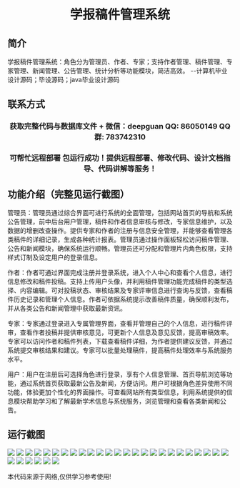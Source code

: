 <p><h1 align="center">学报稿件管理系统</h1></p>

## 简介
学报稿件管理系统：角色分为管理员、作者、专家；支持作者管理、稿件管理、专家管理、新闻管理、公告管理、统计分析等功能模块，简洁高效。    --计算机毕业设计源码；毕设源码；java毕业设计源码


## 联系方式
<p><h3 align="center">获取完整代码与数据库文件 + 微信：deepguan QQ: 86050149 QQ群: 783742310</h3></p>
<p><h3 align="center">可帮忙远程部署 包运行成功！提供远程部署、修改代码、设计文档指导、代码讲解等服务！</h3></p>

## 功能介绍（完整见运行截图）
管理员：管理员通过综合界面可进行系统的全面管理，包括网站首页的导航和系统公告管理，前中后台用户管理，稿件和作者信息审核与修改，专家信息维护，以及数据的增删改查操作。提供专家和作者的注册与信息安全管理，并能够查看管理各类稿件的详细记录，生成各种统计报表。管理员通过操作面板轻松访问稿件管理、公告和新闻模块，确保系统运行顺畅。管理员还可分配和管理片内角色权限，支持样式订制及设定用户的登录信息。

作者：作者可通过界面完成注册并登录系统，进入个人中心和查看个人信息，进行信息修改和稿件投稿。支持上传用户头像，并利用稿件管理功能完成稿件的类型选择、内容编辑。可对投稿状态、审核结果及专家评审信息进行查询与反馈，查看稿件历史记录和管理个人信息。作者可依据系统提示改善稿件质量，确保顺利发布，并从各类公告和新闻管理中获取最新资讯。

专家：专家通过登录进入专属管理界面，查看并管理自己的个人信息，进行稿件评审，查看作者投稿并提供审核意见，可更新个人信息及意见反馈，提高审稿效率。专家可以访问作者和稿件列表，下载查看稿件详细，为作者提供建议反馈，并通过系统提交审核结果和建议。专家可以批量处理稿件，提高稿件处理效率与系统服务水平。

用户：用户在注册后可选择角色进行登录，享有个人信息管理、首页导航浏览等功能，通过系统首页获取最新公告及新闻，方便访问。用户可根据角色差异使用不同功能，体验更加个性化的界面操作。可查看网站所有类型信息，利用系统提供的信息模块帮助学习和了解最新学术信息与系统服务，浏览管理和查看各类新闻和公告。


## 运行截图
![](img/001.jpg)
![](img/002.jpg)
![](img/003.jpg)
![](img/004.jpg)
![](img/005.jpg)
![](img/006.jpg)
![](img/007.jpg)
![](img/008.jpg)
![](img/009.jpg)
![](img/010.jpg)
![](img/011.jpg)
![](img/012.jpg)
![](img/013.jpg)
![](img/014.jpg)
![](img/015.jpg)
![](img/016.jpg)
![](img/017.jpg)
![](img/018.jpg)
![](img/019.jpg)
![](img/020.jpg)
![](img/021.jpg)
![](img/022.jpg)
![](img/023.jpg)
![](img/024.jpg)
![](img/025.jpg)
![](img/026.jpg)
![](img/027.jpg)
![](img/028.jpg)
![](img/029.jpg)
![](img/030.jpg)
![](img/031.jpg)

<p>本代码来源于网络,仅供学习参考使用!</p>
